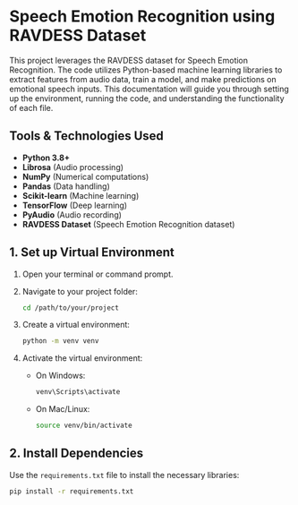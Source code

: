 # Speech Emotion Recognition using RAVDESS Dataset

This project leverages the RAVDESS dataset for Speech Emotion Recognition. The code utilizes Python-based machine learning libraries to extract features from audio data, train a model, and make predictions on emotional speech inputs. This documentation will guide you through setting up the environment, running the code, and understanding the functionality of each file.

## Tools & Technologies Used

- **Python 3.8+**
- **Librosa** (Audio processing)
- **NumPy** (Numerical computations)
- **Pandas** (Data handling)
- **Scikit-learn** (Machine learning)
- **TensorFlow** (Deep learning)
- **PyAudio** (Audio recording)
- **RAVDESS Dataset** (Speech Emotion Recognition dataset)

## 1. Set up Virtual Environment

1. Open your terminal or command prompt.
2. Navigate to your project folder:

    ```bash
    cd /path/to/your/project
    ```

3. Create a virtual environment:

    ```bash
    python -m venv venv
    ```

4. Activate the virtual environment:

    - On Windows:

      ```bash
      venv\Scripts\activate
      ```

    - On Mac/Linux:

      ```bash
      source venv/bin/activate
      ```

## 2. Install Dependencies

Use the `requirements.txt` file to install the necessary libraries:

```bash
pip install -r requirements.txt

